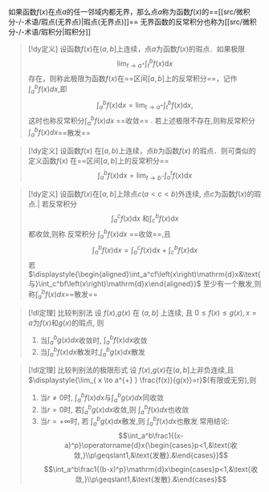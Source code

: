 

如果函数$f(x)$在点$a$的任一邻域内都无界，那么点$a$称为函数$f(x)$的==[[src/微积分-/-术语/瑕点(无界点)|瑕点(无界点)]]== 
无界函数的反常积分也称为[[src/微积分-/-术语/瑕积分|瑕积分]] 


> [!dy定义] 
> 设函数$f(x)$在$(a,b]$上连续，点$a$为函数$f(x)$的瑕点．如果极限
> $$\lim_{t\to a^+}\int_t^bf(x)\mathrm{d}x$$
> 存在，则称此极限为函数$f(x)$在==区间$[a,b]$上的反常积分==，记作$\displaystyle{\int_{a}^{b}f(x)dx}$,即
> $$\int_a^bf\left(x\right)\mathrm{d}x=\lim_{t\rightarrow a^+}\int_t^bf\left(x\right)\mathrm{d}x,$$
> 这时也称反常积分$\displaystyle{\int_{a}^{b}f(x)dx}$ ==收敛== .
> 若上述极限不存在,则称反常积分$\displaystyle{\int_{a}^{b}f(x)dx}$==散发==

> [!dy定义] 
> 设函数$f(x)$ 在$[a,b)$上连续，点$b$为函数$f(x)$ 的瑕点．则可类似的定义函数$f(x)$ 在==区间$[a,b]$上的反常积分==
> $$\int_a^bf\left(x\right)\mathrm{d}x=\lim_{t\to b^-}\int_a^tf\left(x\right)\mathrm{d}x$$

> [!dy定义] 
> 设函数$f(x)$在$[a,b]$上除点$c(a<c<b)$外连续, 点$c$为函数$f(x)$的瑕点.|
> 若反常积分
> $$\int_a^cf\left(x\right)\mathrm{d}x\text{ 和}\int_c^bf\left(x\right)\mathrm{d}x$$
> 都收敛,则称 反常积分 $\displaystyle{\int_{a}^{b}f(x)dx}$ ==收敛==,且
> $$\int_a^bf\left(x\right)\mathrm{d}x=\int_a^cf\left(x\right)\mathrm{d}x+\int_c^bf\left(x\right)\mathrm{d}x$$
> 若 $\displaystyle{\begin{aligned}\int_a^cf\left(x\right)\mathrm{d}x&\text{与}\int_c^bf\left(x\right)\mathrm{d}x\end{aligned}}$ 至少有一个散发,则称$\displaystyle{\int_{a}^{b}f(x)dx}$==散发==



> [!dl定理] 比较判别法
> 设 $f(x)$,$g(x)$ 在 $(a,b]$ 上连续, 且 $0\leq f(x)\leq g(x),x=a$为$f(x)$和$g(x)$的瑕点, 则
> 1. 当$\displaystyle{\int_{a}^{b}g(x)dx}$收敛时, $\displaystyle{\int_{a}^{b}f(x)dx}$收敛
> 2. 当$\displaystyle{\int_{a}^{b}f(x)dx}$散发时,$\displaystyle{\int_{a}^{b}g(x)dx}$散发


> [!dl定理] 比较判别法的极限形式
> 设 $f(x)$,$g(x)$在$(a,b]$上非负连续,且$\displaystyle{\lim_{ x \to a^{+} } \frac{f(x)}{g(x)}=r}$(有限或无穷),则
> 1. 当$r\neq 0$时, $\displaystyle{\int_{a}^{b}f(x)dx}$与$\displaystyle{\int_{a}^{b}g(x)dx}$同收敛
> 2. 当$r=0$时, 若$\displaystyle{\int_{a}^{b}g(x)dx}$收敛,则 $\displaystyle{\int_{a}^{b}f(x)dx}$也收敛
> 3. 当$r=+\infty$时, 若 $\displaystyle{\int_{a}^{b}g(x)dx}$散发,则 $\displaystyle{\int_{a}^{b}f(x)dx}$也散发
> 常用结论:
> $$\int_a^b\frac1{(x-a)^p}\operatorname{d}x{\begin{cases}p<1,&\text{收敛,}\\p\geqslant1,&\text{发散}.&\end{cases}}$$
> $$\int_a^b\frac1{(b-x)^p}\mathrm{d}x\begin{cases}p<1,&\text{收敛,}\\p\geqslant1,&\text{发散}.&\end{cases}$$



